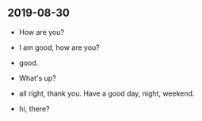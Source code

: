 ## 2019-08-30

- How are you?
- I am good, how are you?
- good.


- What's up?


- all right, thank you. Have a good day, night, weekend.


- hi, there?
